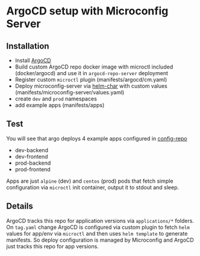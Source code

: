 # ArgoCD setup with Microconfig Server

## Installation
* Install [ArgoCD](https://argoproj.github.io/argo-cd/getting_started/)
* Build custom ArgoCD repo docker image with microctl included (docker/argocd) and use it in `argocd-repo-server` deployment
* Register custom `microctl` plugin (manifests/argocd/cm.yaml)
* Deploy microconfig-server via [helm-char](https://github.com/microconfig/microconfig-server-helm) with custom values (manifests/microconfig-server/values.yaml)
* create `dev` and `prod` namespaces
* add example apps (manifests/apps)

## Test
You will see that argo deploys 4 example apps configured in [config-repo](https://github.com/microconfig/microconfig-argocd-configs)
* dev-backend
* dev-frontend
* prod-backend
* prod-frontend

Apps are just `alpine` (dev) and `centos` (prod) pods that fetch simple configuration via `microctl` init container, output it to stdout and sleep.

## Details
ArgoCD tracks this repo for application versions via `applications/*` folders.
On `tag.yaml` change ArgoCD is configured via custom plugin to fetch `helm` values for app/env via `microctl` and then uses `helm template` to generate manifests.
So deploy configuration is managed by Microconfig and ArgoCD just tracks this repo for app versions.